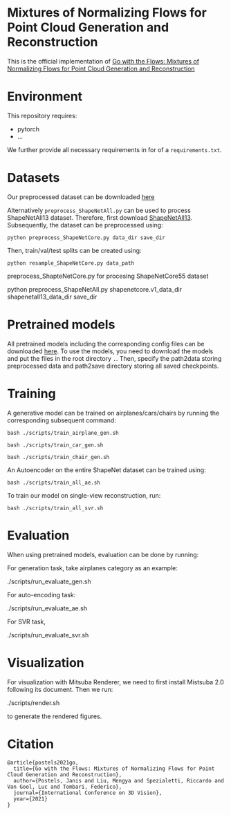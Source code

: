 # Mixtures of Normalizing Flows for Point Cloud Generation and Reconstruction
This is the official implementation of [Go with the Flows: Mixtures of Normalizing Flows for Point Cloud Generation and Reconstruction](https://arxiv.org/abs/2106.03135)

# Environment

This repository requires:

- pytorch
- ...

We further provide all necessary requirements in for of a `requirements.txt`.

# Datasets
Our preprocessed dataset can be downloaded [here](link.dataset)

Alternatively `preprocess_ShapeNetAll.py` can be used to process ShapeNetAll13 dataset. Therefore, first download [ShapeNetAll13](Shapenet.link). Subsequently, the dataset can be preprocessed using:
  
```python preprocess_ShapeNetCore.py data_dir save_dir```

Then, train/val/test splits can be created using:
  
```python resample_ShapeNetCore.py data_path```
  
preprocess_ShapteNetCore.py for procesing ShapeNetCore55 dataset
  
  python preprocess_ShapeNetAll.py shapenetcore.v1_data_dir shapenetall13_data_dir save_dir

# Pretrained models

All pretrained models including the corresponding config files can be downloaded [here](pretrained_models.link).
To use the models, you need to download the models and put the files in the root directory `.`.
Then, specify the path2data storing preprocessed data and path2save directory storing all saved
checkpoints.
  
# Training

A generative model can be trained on airplanes/cars/chairs by running the corresponding subsequent command:
 
``` 
bash ./scripts/train_airplane_gen.sh
  
bash ./scripts/train_car_gen.sh
  
bash ./scripts/train_chair_gen.sh
```

An Autoencoder on the entire ShapeNet dataset can be trained using:

```
bash ./scripts/train_all_ae.sh
```

To train our model on single-view reconstruction, run:

```
bash ./scripts/train_all_svr.sh
```

# Evaluation

When using pretrained models, evaluation can be done by running:

For generation task, take airplanes category as an example:
 
  ./scripts/run_evaluate_gen.sh

For auto-encoding task:

  ./scripts/run_evaluate_ae.sh

For SVR task,

  ./scripts/run_evaluate_svr.sh

# Visualization

For visualization with Mitsuba Renderer, we need to first install Mistsuba 2.0 following its document. Then we run:

  ./scripts/render.sh
 
to generate the rendered figures.

# Citation

```
@article{postels2021go,
  title={Go with the Flows: Mixtures of Normalizing Flows for Point Cloud Generation and Reconstruction},
  author={Postels, Janis and Liu, Mengya and Spezialetti, Riccardo and Van Gool, Luc and Tombari, Federico},
  journal={International Conference on 3D Vision},
  year={2021}
}
```





